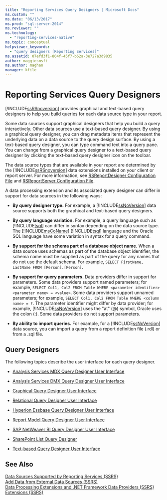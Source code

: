 ```yaml
---
title: "Reporting Services Query Designers | Microsoft Docs"
ms.custom: ""
ms.date: "06/13/2017"
ms.prod: "sql-server-2014"
ms.reviewer: ""
ms.technology: 
  - "reporting-services-native"
ms.topic: conceptual
helpviewer_keywords: 
  - "query designers [Reporting Services]"
ms.assetid: 07efd3f1-804f-45f7-b62a-3e727a3d9835
author: maggiesmsft
ms.author: maghan
manager: kfile
---
```

# Reporting Services Query Designers
  [!INCLUDE[ssRSnoversion](../includes/ssrsnoversion-md.md)] provides graphical and text-based query designers to help you build queries for each data source type in your report.  
  
 Some data sources support graphical designers that help you build a query interactively. Other data sources use a text-based query designer. By using a graphical query designer, you can drag metadata items that represent the underlying data on a data source to the query design surface. By using a text-based query designer, you can type command text into a query pane. You can change from a graphical query designer to a text-based query designer by clicking the text-based query designer icon on the toolbar.  
  
 The data source types that are available in your report are determined by the [!INCLUDE[ssRSnoversion](../includes/ssrsnoversion-md.md)] data extensions installed on your client or report server. For more information, see [RSReportDesigner Configuration File](report-server/rsreportdesigner-configuration-file.md) and [RSReportServer Configuration File](report-server/rsreportserver-config-configuration-file.md).  
  
 A data processing extension and its associated query designer can differ in support for data sources in the following ways:  
  
-   **By query designer type.** For example, a [!INCLUDE[ssNoVersion](../includes/ssnoversion-md.md)] data source supports both the graphical and text-based query designers.  
  
-   **By query language variation.** For example, a query language such as [!INCLUDE[tsql](../includes/tsql-md.md)] can differ in syntax depending on the data source type. The [!INCLUDE[msCoName](../includes/msconame-md.md)] [!INCLUDE[tsql](../includes/tsql-md.md)] language and the Oracle SQL language have some variation in syntax for a query command.  
  
-   **By support for the schema part of a database object name.** When a data source uses schemas as part of the database object identifier, the schema name must be supplied as part of the query for any names that do not use the default schema. For example, `SELECT FirstName, LastName FROM [Person].[Person]`.  
  
-   **By support for query parameters.** Data providers differ in support for parameters. Some data providers support named parameters; for example, `SELECT Col1, Col2 FROM Table WHERE <parameter identifier><parameter name> = <value>`. Some data providers support unnamed parameters; for example, `SELECT Col1, Col2 FROM Table WHERE <column name> = ?`. The parameter identifier might differ by data provider; for example, [!INCLUDE[ssNoVersion](../includes/ssnoversion-md.md)] uses the "at" (@) symbol, Oracle uses the colon (:). Some data providers do not support parameters.  
  
-   **By ability to import queries.** For example, for a [!INCLUDE[ssNoVersion](../includes/ssnoversion-md.md)] data source, you can import a query from a report definition file (.rdl) or from a .sql file.  
  
## Query Designers  
 The following topics describe the user interface for each query designer.  
  
-   [Analysis Services MDX Query Designer User Interface](report-data/analysis-services-mdx-query-designer-user-interface.md)  
  
-   [Analysis Services DMX Query Designer User Interface](report-data/analysis-services-dmx-query-designer-user-interface.md)  
  
-   [Graphical Query Designer User Interface](report-data/graphical-query-designer-user-interface.md)  
  
-   [Relational Query Designer User Interface](../../2014/reporting-services/relational-query-designer-user-interface.md)  
  
-   [Hyperion Essbase Query Designer User Interface](report-data/hyperion-essbase-query-designer-user-interface.md)  
  
-   [Report Model Query Designer User Interface](report-data/report-model-query-designer-user-interface.md)  
  
-   [SAP NetWeaver BI Query Designer User Interface](report-data/sap-netweaver-bi-query-designer-user-interface.md)  
  
-   [SharePoint List Query Designer](../../2014/reporting-services/sharepoint-list-query-designer.md)  
  
-   [Text-based Query Designer User Interface](../../2014/reporting-services/text-based-query-designer-user-interface.md)  
  
## See Also  
 [Data Sources Supported by Reporting Services &#40;SSRS&#41;](create-deploy-and-manage-mobile-and-paginated-reports.md)   
 [Add Data from External Data Sources &#40;SSRS&#41;](report-data/add-data-from-external-data-sources-ssrs.md)   
 [Data Processing Extensions and .NET Framework Data Providers &#40;SSRS&#41;](report-data/data-processing-extensions-and-net-framework-data-providers-ssrs.md)   
 [Extensions &#40;SSRS&#41;](extensions-ssrs.md)  
  
  
